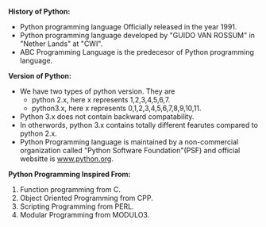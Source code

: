 **History of Python:**
- Python programming language Officially released in the year 1991.
- Python programming language developed by "GUIDO VAN ROSSUM" in "Nether Lands" at "CWI".
- ABC Programming Language is the predecesor of Python programming language.


**Version of Python:**
- We have two types of python version. They are
  - python 2.x, here x represents 1,2,3,4,5,6,7.
  - python3.x, here x represents 0,1,2,3,4,5,6,7,8,9,10,11.
- Python 3.x does not contain backward compatability.
- In otherwords, python 3.x contains totally different fearutes compared to python 2.x.
- Python Programming language is maintained by a non-commercial organization called "Python Software Foundation"(PSF) and official websitte is www.python.org.


**Python Programming Inspired From:**
1. Function programming from C.
2. Object Oriented Programming from CPP.
3. Scripting Programming from PERL.
4. Modular Programming from MODULO3.
